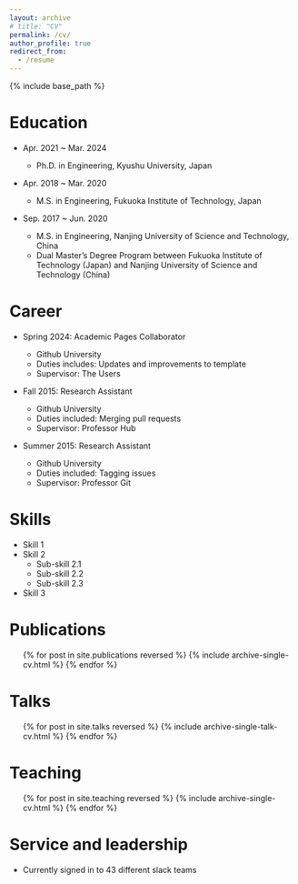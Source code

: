 ```yaml
---
layout: archive
# title: "CV"
permalink: /cv/
author_profile: true
redirect_from:
  - /resume
---
```


{% include base_path %}

Education
======
* Apr. 2021 ~ Mar. 2024
  * Ph.D. in Engineering, Kyushu University, Japan

* Apr. 2018 ~ Mar. 2020
  * M.S. in Engineering, Fukuoka Institute of Technology, Japan

* Sep. 2017 ~ Jun. 2020
  * M.S. in Engineering, Nanjing University of Science and Technology, China
  * Dual Master’s Degree Program between Fukuoka Institute of Technology (Japan) and Nanjing University of Science and Technology (China)

Career
======
* Spring 2024: Academic Pages Collaborator
  * Github University
  * Duties includes: Updates and improvements to template
  * Supervisor: The Users

* Fall 2015: Research Assistant
  * Github University
  * Duties included: Merging pull requests
  * Supervisor: Professor Hub

* Summer 2015: Research Assistant
  * Github University
  * Duties included: Tagging issues
  * Supervisor: Professor Git
  
Skills
======
* Skill 1
* Skill 2
  * Sub-skill 2.1
  * Sub-skill 2.2
  * Sub-skill 2.3
* Skill 3

Publications
======
  <ul>{% for post in site.publications reversed %}
    {% include archive-single-cv.html %}
  {% endfor %}</ul>
  
Talks
======
  <ul>{% for post in site.talks reversed %}
    {% include archive-single-talk-cv.html  %}
  {% endfor %}</ul>
  
Teaching
======
  <ul>{% for post in site.teaching reversed %}
    {% include archive-single-cv.html %}
  {% endfor %}</ul>
  
Service and leadership
======
* Currently signed in to 43 different slack teams
